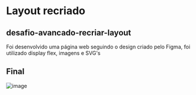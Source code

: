 # Layout recriado

## desafio-avancado-recriar-layout

Foi desenvolvido uma página web seguindo o design criado pelo Figma, foi utilizado display flex, imagens e SVG's

## Final
![image](https://i.imgur.com/Eo4Ba4Y.png)
